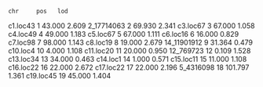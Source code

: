     chr     pos   lod
c1.loc43      1  43.000 2.609
2_17714063    2  69.930 2.341
c3.loc67      3  67.000 1.058
c4.loc49      4  49.000 1.183
c5.loc67      5  67.000 1.111
c6.loc16      6  16.000 0.829
c7.loc98      7  98.000 1.143
c8.loc19      8  19.000 2.679
14_11901912   9  31.364 0.479
c10.loc4     10   4.000 1.108
c11.loc20    11  20.000 0.950
12_769723    12   0.109 1.528
c13.loc34    13  34.000 0.463
c14.loc1     14   1.000 0.571
c15.loc11    15  11.000 1.108
c16.loc22    16  22.000 2.672
c17.loc22    17  22.000 2.196
5_4316098    18 101.797 1.361
c19.loc45    19  45.000 1.404